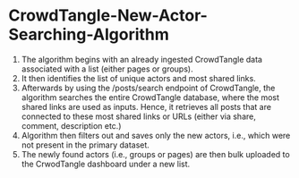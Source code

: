 # CrowdTangle-New-Actor-Searching-Algorithm

1. The algorithm begins with an already ingested CrowdTangle data associated with a list (either pages or groups). 
2. It then identifies the list of unique actors and most shared links. 
3. Afterwards by using the /posts/search endpoint of CrowdTangle, the algorithm searches the entire CrowdTangle database, where the most shared links are used as inputs. Hence, it retrieves all posts that are connected to these most shared links or URLs (either via share, comment, description etc.)
4. Algorithm then filters out and saves only the new actors, i.e., which were not present in the primary dataset.
5. The newly found actors (i.e., groups or pages) are then bulk uploaded to the CrwodTangle dashboard under a new list. 
